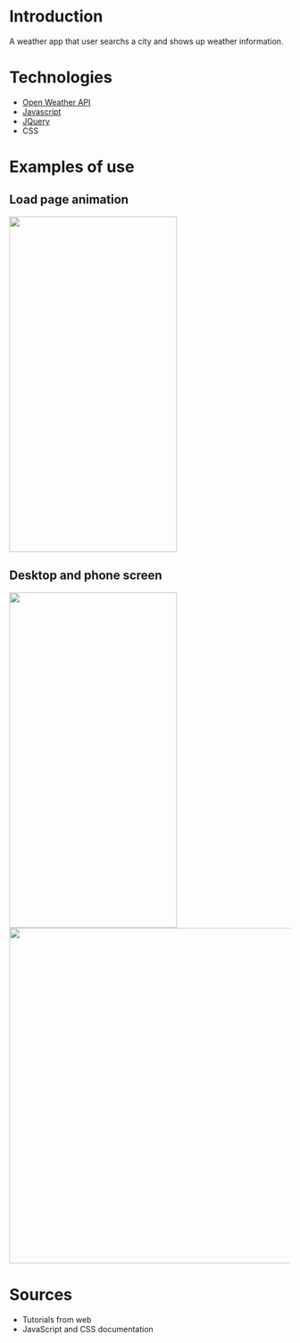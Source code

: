 # Introduction
A weather app that user searchs a city and shows up weather information.

# Technologies
- [Open Weather API](https://openweathermap.org/api)
- [Javascript](https://www.javascript.com/)
- [JQuery](https://jquery.com/)
- CSS

# Examples of use

## Load page animation
<img src="https://user-images.githubusercontent.com/64429662/184964557-df4ef2cc-2b02-4d97-af95-108cf18201ac.gif" width="300" height="600">

## Desktop and phone screen
<img src="https://user-images.githubusercontent.com/64429662/184963665-8ae84aaf-da70-4425-a122-fbf94716ee8d.jpg" width="300" height="600">
<img src="https://user-images.githubusercontent.com/64429662/184963531-318738ea-ba56-4d28-9b64-e9cba12742d8.png" width="1200" height="600">

# Sources
- Tutorials from web
- JavaScript and CSS documentation
